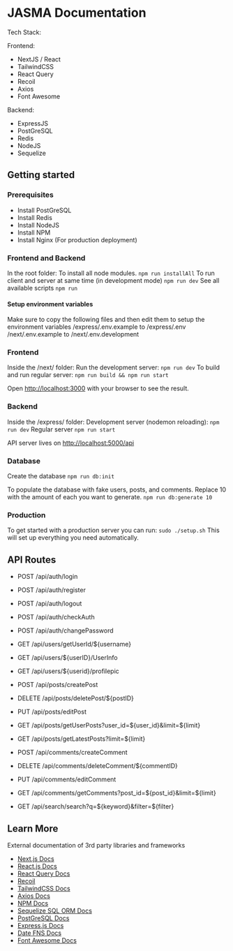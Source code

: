 # JASMA Documentation

Tech Stack:

Frontend:
- NextJS / React
- TailwindCSS
- React Query
- Recoil
- Axios
- Font Awesome

Backend:
- ExpressJS
- PostGreSQL
- Redis
- NodeJS
- Sequelize

## Getting started

### Prerequisites

- Install PostGreSQL
- Install Redis
- Install NodeJS
- Install NPM
- Install Nginx (For production deployment)

### Frontend and Backend

In the root folder:
To install all node modules. 
`npm run installAll` 
To run client and server at same time (in development mode)
`npm run dev`
See all available scripts
`npm run`

#### Setup environment variables
Make sure to copy the following files and then edit them to setup the environment variables 
/express/.env.example to /express/.env
/next/.env.example to /next/.env.development

### Frontend

Inside the /next/ folder:
Run the development server:
`npm run dev`
To build and run regular server:
`npm run build && npm run start`

Open [http://localhost:3000](http://localhost:3000) with your browser to see the result.

### Backend

Inside the /express/ folder:
Development server (nodemon reloading):
`npm run dev`
Regular server
`npm run start`

API server lives on [http://localhost:5000/api](http://localhost:5000/api)

### Database

<!-- First read /server/db/pg_hba.conf to read on what to add to your pg_hba.conf file. -->
Create the database
`npm run db:init`

 To populate the database with fake users, posts, and comments. Replace 10 with the amount of each you want to generate.
`npm run db:generate 10`

### Production

To get started with a production server you can run: 
`sudo ./setup.sh`
This will set up everything you need automatically.

## API Routes

- POST /api/auth/login
- POST /api/auth/register
- POST /api/auth/logout
- POST /api/auth/checkAuth
- POST /api/auth/changePassword

- GET  /api/users/getUserId/${username}
- GET  /api/users/${userID}/UserInfo
- GET  /api/users/${userid}/profilepic

- POST /api/posts/createPost
- DELETE /api/posts/deletePost/${postID}
- PUT  /api/posts/editPost
- GET  /api/posts/getUserPosts?user_id=${user_id}&limit=${limit}
- GET  /api/posts/getLatestPosts?limit=${limit}

- POST /api/comments/createComment
- DELETE /api/comments/deleteComment/${commentID}
- PUT  /api/comments/editComment
- GET  /api/comments/getComments?post_id=${post_id}&limit=${limit}

- GET  /api/search/search?q=${keyword}&filter=${filter}

## Learn More

External documentation of 3rd party libraries and frameworks

- [Next.js Docs](https://nextjs.org/docs)
- [React.js Docs](https://reactjs.org/docs/getting-started.html)
- [React Query Docs](https://react-query-v2.tanstack.com/overview)
- [Recoil](https://recoiljs.org/docs/introduction/getting-started/)
- [TailwindCSS Docs](https://tailwindcss.com/docs/installation)
- [Axios Docs](https://axios-http.com/docs/intro)
- [NPM Docs](https://docs.npmjs.com/)
- [Sequelize SQL ORM Docs](https://sequelize.org/docs/v6/)
- [PostGreSQL Docs](https://www.postgresql.org/docs/)
- [Express.js Docs](https://expressjs.com/en/guide/routing.html)
- [Date FNS Docs](https://date-fns.org/docs/Getting-Started)
- [Font Awesome Docs](https://fontawesome.com/docs)
